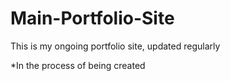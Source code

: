 # Main-Portfolio-Site
This is my ongoing portfolio site, updated regularly

*In the process of being created

